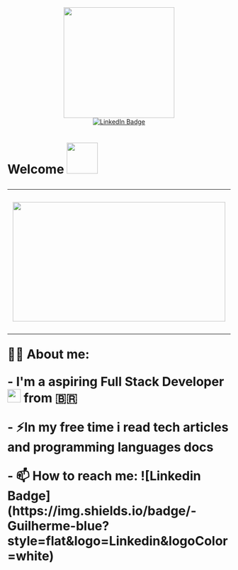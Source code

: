<div id="header" align="center">
<img src="https://media.giphy.com/media/3ov9jNziFTMfzSumAw/giphy.gif" width="250"/>
<div/>

<div id="badges">
<a href="https://www.linkedin.com/in/guilherme-barbosa-98149521a/">
<img src="https://img.shields.io/badge/LinkedIn-blue?style=for-the-badge&logo=linkedin&logoColor=white" alt="LinkedIn Badge"/>
<a/>
</div>

<img src="https://komarev.com/ghpvc/?username=Barbosaadev&style=flat-square&color=blue" alt=""/>

<div align=left>
<h1>
  Welcome
<img src="https://media.giphy.com/media/fjgqYjVkzfQ9a/giphy.gif" width="70px">
  
---
<div align="center">
<img src="https://media.giphy.com/media/FcqKy4Kj7XOK0hCW4g/giphy.gif" width="480" height="270"/>
</div>

---
  
<p>👨‍💻 About me: </p>
  
<p> -  I'm a aspiring Full Stack Developer <img src="https://media.giphy.com/media/WUlplcMpOCEmTGBtBW/giphy.gif" width="30"> from 🇧🇷 </p>
  
<p> - ⚡In my free time i read tech articles and programming languages docs </p>
  
<p> - 📫 How to reach me: ![Linkedin Badge](https://img.shields.io/badge/-Guilherme-blue?style=flat&logo=Linkedin&logoColor=white)<a href="https://www.linkedin.com/in/guilherme-barbosa-98149521a/"></p>
